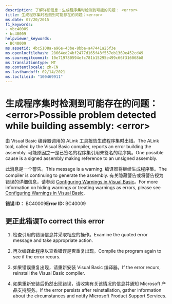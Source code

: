 ```yaml
---
description: 了解详细信息：生成程序集时检测到可能的问题： <error>
title: 生成程序集时检测到可能存在的问题：<error>
ms.date: 07/20/2015
f1_keywords:
- vbc40009
- bc40009
helpviewer_keywords:
- BC40009
ms.assetid: 4bc5108a-a96e-43be-8bba-a47441a25f3e
ms.openlocfilehash: 28664ed24bf2477d165f43f557eb1369e452cd49
ms.sourcegitcommit: 10e719780594efc781b15295e499c66f316068b8
ms.translationtype: MT
ms.contentlocale: zh-CN
ms.lasthandoff: 02/14/2021
ms.locfileid: "100469911"
---
```

# <a name="possible-problem-detected-while-building-assembly-error"></a><span data-ttu-id="2b2e9-103">生成程序集时检测到可能存在的问题：\<error></span><span class="sxs-lookup"><span data-stu-id="2b2e9-103">Possible problem detected while building assembly: \<error></span></span>

<span data-ttu-id="2b2e9-104">由 Visual Basic 编译器调用的 ALink 工具报告生成程序集时出错。</span><span class="sxs-lookup"><span data-stu-id="2b2e9-104">The ALink tool, called by the Visual Basic compiler, reports an error building the assembly.</span></span> <span data-ttu-id="2b2e9-105">可能原因之一是已签名的程序集引用未签名的程序集。</span><span class="sxs-lookup"><span data-stu-id="2b2e9-105">One possible cause is a signed assembly making reference to an unsigned assembly.</span></span>  
  
 <span data-ttu-id="2b2e9-106">此消息是一个警告。</span><span class="sxs-lookup"><span data-stu-id="2b2e9-106">This message is a warning.</span></span> <span data-ttu-id="2b2e9-107">编译器将继续生成程序集。</span><span class="sxs-lookup"><span data-stu-id="2b2e9-107">The compiler is continuing to generate the assembly.</span></span> <span data-ttu-id="2b2e9-108">有关隐藏警告或将警告视为错误的详细信息，请参阅 [Configuring Warnings in Visual Basic](/visualstudio/ide/configuring-warnings-in-visual-basic)。</span><span class="sxs-lookup"><span data-stu-id="2b2e9-108">For more information on hiding warnings or treating warnings as errors, please see [Configuring Warnings in Visual Basic](/visualstudio/ide/configuring-warnings-in-visual-basic).</span></span>  
  
 <span data-ttu-id="2b2e9-109">**错误 ID：** BC40009</span><span class="sxs-lookup"><span data-stu-id="2b2e9-109">**Error ID:** BC40009</span></span>  
  
## <a name="to-correct-this-error"></a><span data-ttu-id="2b2e9-110">更正此错误</span><span class="sxs-lookup"><span data-stu-id="2b2e9-110">To correct this error</span></span>  
  
1. <span data-ttu-id="2b2e9-111">检查引用的错误信息并采取相应的操作。</span><span class="sxs-lookup"><span data-stu-id="2b2e9-111">Examine the quoted error message and take appropriate action.</span></span>  
  
2. <span data-ttu-id="2b2e9-112">再次编译此程序以查看错误是否重复出现。</span><span class="sxs-lookup"><span data-stu-id="2b2e9-112">Compile the program again to see if the error recurs.</span></span>  
  
3. <span data-ttu-id="2b2e9-113">如果错误重复出现，请重新安装 Visual Basic 编译器。</span><span class="sxs-lookup"><span data-stu-id="2b2e9-113">If the error recurs, reinstall the Visual Basic compiler.</span></span>  
  
4. <span data-ttu-id="2b2e9-114">如果重新安装后仍然出现错误，请收集有关该情况的信息并通知 Microsoft 产品支持服务。</span><span class="sxs-lookup"><span data-stu-id="2b2e9-114">If the error persists after reinstallation, gather information about the circumstances and notify Microsoft Product Support Services.</span></span>  
